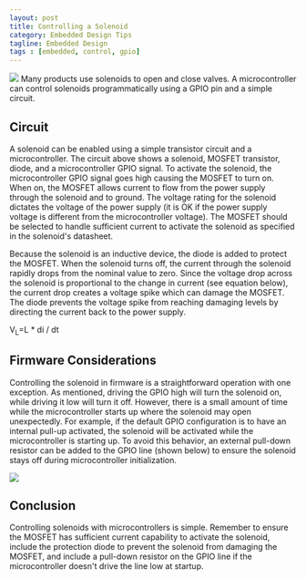 ```yaml
---
layout: post
title: Controlling a Solenoid
category: Embedded Design Tips
tagline: Embedded Design
tags : [embedded, control, gpio]
---
```

<img class="post_image" src="{{ BASE_PATH }}/images/solenoid-ckt.png" />
Many products use solenoids to open and close valves. A microcontroller 
can control solenoids programmatically using a GPIO pin and a simple circuit. 

## Circuit

 A solenoid can be enabled using a simple transistor circuit and a microcontroller. 
 The circuit above shows a solenoid, MOSFET transistor, diode, and a microcontroller 
 GPIO signal. To activate the solenoid, the microcontroller GPIO signal goes high 
 causing the MOSFET to turn on. When on, the MOSFET allows current to flow from 
 the power supply through the solenoid and to ground. The voltage rating for the 
 solenoid dictates the voltage of the power supply (it is OK if the power supply 
 voltage is different from the microcontroller voltage). The MOSFET should be 
 selected to handle sufficient current to activate the solenoid as specified in 
 the solenoid's datasheet.

 Because the solenoid is an inductive device, the diode is added to protect the 
 MOSFET. When the solenoid turns off, the current through the solenoid rapidly 
 drops from the nominal value to zero. Since the voltage drop across the solenoid 
 is proportional to the change in current (see equation below), the current drop 
 creates a voltage spike which can damage the MOSFET. The diode prevents the 
 voltage spike from reaching damaging levels by directing the current back to the 
 power supply.

V<sub>L</sub>=L \* di / dt

## Firmware Considerations

 Controlling the solenoid in firmware is a straightforward operation with one 
 exception. As mentioned, driving the GPIO high will turn the solenoid on, 
 while driving it low will turn it off. However, there is a small amount of 
 time while the microcontroller starts up where the solenoid may open unexpectedly. 
 For example, if the default GPIO configuration is to have an internal pull-up 
 activated, the solenoid will be activated while the microcontroller is starting 
 up.  To avoid this behavior, an external pull-down resistor can be added to the GPIO 
 line (shown below) to ensure the solenoid stays off during microcontroller 
 initialization.

<img class="post_image" src="{{ BASE_PATH }}/images/solenoid-pulldown-ckt.png" />


## Conclusion

Controlling solenoids with microcontrollers is simple. Remember to ensure the MOSFET has sufficient current capability to activate the solenoid, include the protection diode to prevent the solenoid from damaging the MOSFET, and include a pull-down resistor on the GPIO line if the microcontroller doesn't drive the line low at startup.